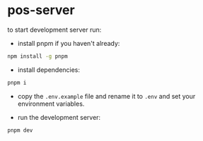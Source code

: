 # pos-server

to start development server run:

- install pnpm if you haven't already:

```bash
npm install -g pnpm
```

- install dependencies:

```bash
pnpm i
```

- copy the `.env.example` file and rename it to `.env` and set your environment variables.

- run the development server:

```bash
pnpm dev
```
